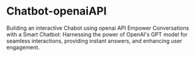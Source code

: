 # Chatbot-openaiAPI
Building an interactive Chabot using openai API
Empower Conversations with a Smart Chatbot: Harnessing the power of OpenAI's GPT model for seamless interactions, providing instant answers, and enhancing user engagement.

